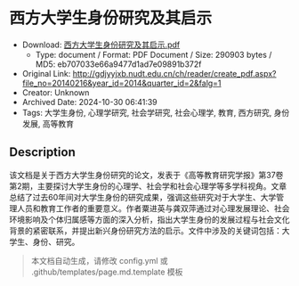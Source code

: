 # 西方大学生身份研究及其启示

- Download: [西方大学生身份研究及其启示.pdf](西方大学生身份研究及其启示.pdf)
    - Type: document / Format: PDF Document / Size: 290903 bytes / MD5: eb707033e66a9477d1ad7e09891b372f
- Original Link: http://gdjyyjxb.nudt.edu.cn/ch/reader/create_pdf.aspx?file_no=20140216&year_id=2014&quarter_id=2&falg=1
- Creator: Unknown
- Archived Date: 2024-10-30 06:41:39
- Tags: 大学生身份, 心理学研究, 社会学研究, 社会心理学, 教育, 西方研究, 身份发展, 高等教育

## Description

该文档是关于西方大学生身份研究的论文，发表于《高等教育研究学报》第37卷第2期，主要探讨大学生身份的心理学、社会学和社会心理学等多学科视角。文章总结了过去60年间对大学生身份的研究成果，强调这些研究对于大学生、大学管理人员和教育工作者的重要意义。作者粟进英与龚双萍通过对心理发展理论、社会环境影响及个体归属感等方面的深入分析，指出大学生身份的发展过程与社会文化背景的紧密联系，并提出新兴身份研究方法的启示。文件中涉及的关键词包括：大学生、身份、研究。

> 本文档自动生成，请修改 config.yml 或 .github/templates/page.md.template 模板
